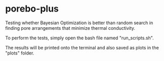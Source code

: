 # porebo-plus
Testing whether Bayesian Optimization is better than random search in finding pore arrangements that minimize thermal conductivity.

To perform the tests, simply open the bash file named "run_scripts.sh".

The results will be printed onto the terminal and also saved as plots in the "plots" folder.
